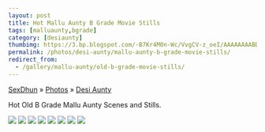 ```yaml
---
layout: post
title: Hot Mallu Aunty B Grade Movie Stills 
tags: [malluaunty,bgrade]
category: [desiaunty]
thumbimg: https://3.bp.blogspot.com/-B7Kr4M0n-Wc/VvgCV-z_oeI/AAAAAAAABDY/Qc21kLMPT7MjkL6Kpl5sqWIx2Tea6NlKg/s320/mallu%2BB%2Bgrade%2Bscene%2B%25281%2529.jpg
permalink: /photos/desi-aunty/mallu-aunty-b-grade-movie-stills/
redirect_from:
  - /gallery/mallu-aunty/old-b-grade-movie-stills/
---
```


<div class="breadcrumb">
<span itemscope='itemscope' itemtype='http://data-vocabulary.org/Breadcrumb'><a href="/" itemprop="url"><span title="SexDhun" itemprop='title'>SexDhun</span></a></span>
<span itemscope='itemscope' itemtype='http://data-vocabulary.org/Breadcrumb'>&#187; <a href="/photos/" itemprop="url"><span title="Photos" itemprop='title'>Photos</span></a></span>
<span itemscope='itemscope' itemtype='http://data-vocabulary.org/Breadcrumb'>&#187; <a href="/photos/desi-aunty/" itemprop="url"><span title="Desi Aunty" itemprop='title'>Desi Aunty</span></a></span>
</div>

Hot Old B Grade Mallu Aunty Scenes and Stills.

<img class="img-responsive" src="https://3.bp.blogspot.com/-B7Kr4M0n-Wc/VvgCV-z_oeI/AAAAAAAABDY/Qc21kLMPT7MjkL6Kpl5sqWIx2Tea6NlKg/s1600/mallu%2BB%2Bgrade%2Bscene%2B%25281%2529.jpg" >

<img class="img-responsive" src="https://1.bp.blogspot.com/-BsH3nfWt53A/VvgCV1-Q2fI/AAAAAAAABDc/eotkMeFp4qk5cF6n9sO1y6p86roS9EV9w/s1600/mallu%2BB%2Bgrade%2Bscene%2B%25282%2529.jpg" >

<img class="img-responsive" src="https://4.bp.blogspot.com/-SSBVNok7rqU/VvgCVpxwCHI/AAAAAAAABDU/1Z17AAv52kQdI1DQzy8lwzo1Xk9bIjb9w/s1600/mallu%2BB%2Bgrade%2Bscene%2B%25283%2529.jpg" >

<img class="img-responsive" src="https://4.bp.blogspot.com/-E6OPEi5P70E/VvgCXHQc0kI/AAAAAAAABDk/_pK9UVE0pL4qBI53qgZ7QS_lNWXJHXBYA/s1600/mallu%2BB%2Bgrade%2Bscene%2B%25284%2529.jpg" >

<img class="img-responsive" src="https://3.bp.blogspot.com/-7trlqrUnF_c/VvgCXQ4aHEI/AAAAAAAABDg/aQcude45PPEmLnOdIJi7xI-C-SjuxmI9g/s1600/mallu%2BB%2Bgrade%2Bscene%2B%25285%2529.jpg" >

<img class="img-responsive" src="https://1.bp.blogspot.com/-aXOP44YSTX4/VvgCYPZTJBI/AAAAAAAABDo/0crQ8FHOkAAFGZnXyEiCKAldG_kwiwgMw/s1600/mallu%2BB%2Bgrade%2Bscene%2B%25286%2529.jpg" >

<img class="img-responsive" src="https://1.bp.blogspot.com/-5fuuaIl1s4I/VvgCYfSKOAI/AAAAAAAABDs/qHSL4BFguOklFqdUIiA2XGtpGFg7R-0vA/s1600/mallu%2BB%2Bgrade%2Bscene%2B%25287%2529.jpg" >

<img class="img-responsive" src="https://3.bp.blogspot.com/-QWJzqZbx9l4/VvgCYgO3WoI/AAAAAAAABDw/BJR-uHQ69_wgR5rzT1mpu3JLTZs-7F1Rg/s1600/mallu%2BB%2Bgrade%2Bscene%2B%25288%2529.jpg" >